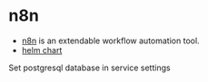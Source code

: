 # n8n

- [n8n](https://github.com/n8n-io/n8n) is an extendable workflow automation tool.
- [helm chart](https://artifacthub.io/packages/helm/open-8gears/n8n/0.2.0)

Set postgresql database in service settings